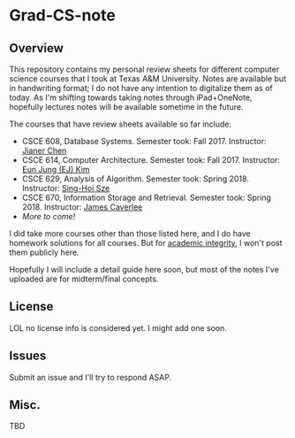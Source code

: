 # Grad-CS-note

## Overview

This repository contains my personal review sheets for different computer science courses that I took at Texas A&M University. Notes are available but in handwriting format; I do not have any intention to digitalize them as of today. As I'm shifting towards taking notes through iPad+OneNote, hopefully lectures notes will be available sometime in the future.

The courses that have review sheets available so far include:

* CSCE 608, Database Systems. Semester took: Fall 2017. Instructor: [Jianer Chen](http://faculty.cs.tamu.edu/chen/)
* CSCE 614, Computer Architecture. Semester took: Fall 2017. Instructor: [Eun Jung (EJ) Kim](http://faculty.cse.tamu.edu/ejkim/)
* CSCE 629, Analysis of Algorithm. Semester took: Spring 2018. Instructor: [Sing-Hoi Sze](http://faculty.cs.tamu.edu/shsze/)
* CSCE 670, Information Storage and Retrieval. Semester took: Spring 2018. Instructor: [James Caverlee](http://faculty.cse.tamu.edu/caverlee/)
* *More to come!*

I did take more courses other than those listed here, and I do have homework solutions for all courses. But for [academic integrity](https://aggiehonor.tamu.edu/Rules-and-Procedures/Rules/Honor-System-Rules), I won't post them publicly here.

Hopefully I will include a detail guide here soon, but most of the notes I've uploaded are for midterm/final concepts.

## License

LOL no license info is considered yet. I might add one soon.

## Issues

Submit an issue and I'll try to respond ASAP.

## Misc.

TBD
